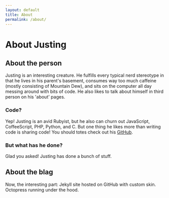 ```yaml
---
layout: default
title: About
permalink: /about/
---
```


# About Justing

## About the person
Justing is an interesting creature. He fulfills every typical nerd stereotype in that he lives in his parent's basement, consumes way too much caffeine (mostly consisting of Mountain Dew), and sits on the computer all day messing around with bits of code. He also likes to talk about himself in third person on his 'about' pages.

### Code?
Yep! Justing is an avid Rubyist, but he also can churn out JavaScript, CoffeeScript, PHP, Python, and C. But one thing he likes more than writing code is sharing code! You should totes check out his [GitHub](https://github.com/sapslaj).

### But what has he done?
Glad you asked! Justing has done a bunch of stuff.

## About the blag
Now, the interesting part: Jekyll site hosted on GitHub with custom skin. Octopress running under the hood. 
